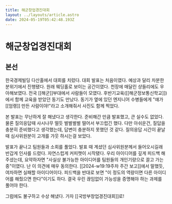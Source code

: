 ```yaml
---
title: 해군창업경진대회
layout: ../layouts/article.astro
date: 2024-05-19T05:42:48.193Z
---
```


# 해군창업경진대회

## 본선

한국경제빌딩 다산홀에서 대회를 치렀다. 대회 발표는 처음이였다. 예상과 달리 차분한 분위기에서 진행됐다. 원래 웨딩홀로 보이는 공간이였다. 천장에 매달린 샹들리에도 우아해보였다. 전국 [[해군]]부대에서 사람들이 모였다. 후반기교육([[해군정보통신학교]])에서 함께 교육을 받았던 동기도 만났다. 동기가 옆에 있던 엔지니어 수병들에게 "얘가 [[엄랭]] 만든 사람이야!"라고 소개해줘서 사진도 함께 찍었다.

본 발표는 무난하게 잘 해냈다고 생각한다. 준비해간 만큼 발표했고, 큰 실수도 없었다. 물론 질의응답때 사시나무 떨듯 벌벌벌벌 떨어서 부끄럽긴 했다. 다만 아쉬운건, 질답을 충분히 준비했다고 생각했는데, 답변이 충분하지 못했던 것 같다. 질의응답 시간이 끝날 때 심사위원분이 고개를 갸웃 하시는걸 보았다.

발표가 끝나고 팀원들과 소회를 풀었다. 발표 때 계셨던 심사위원분께서 들어오시길래 반갑게 인사를 드렸다. 자연스럽게 커피챗이 시작됐다. 우리 아이디어를 깊게 피드백 해주셨는데, 요약하자면 "사실상 불가능한 아이디어를 팀원들의 개인기량으로 끌고 가는 중"이였다. 난 이 의견에 매우 동의한다. [[2024-w19:19주차 주간 보고]]에서 말했듯, 여차하면 실패할 아이디어이다. 피드백을 반대로 보면 "이 정도의 역량이면 다른 아이디어를 해줬으면 한다"이기도 하다. 결국 우린 끊임없이 가능성을 증명해야 하는 과제를 풀어야 한다.

그럼에도 불구하고 수상 해냈다. 가자 [[국방부창업경진대회]]로!
